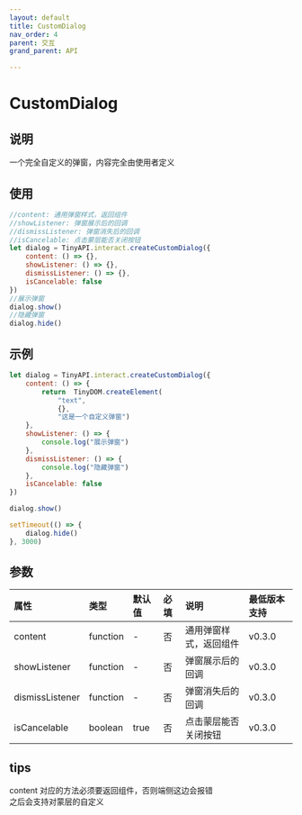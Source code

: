 ```yaml
---
layout: default
title: CustomDialog
nav_order: 4
parent: 交互
grand_parent: API

---
```


# CustomDialog

## 说明

一个完全自定义的弹窗，内容完全由使用者定义

## 使用

```javascript
//content: 通用弹窗样式，返回组件
//showListener: 弹窗展示后的回调
//dismissListener: 弹窗消失后的回调
//isCancelable: 点击蒙层能否关闭按钮
let dialog = TinyAPI.interact.createCustomDialog({
    content: () => {},
    showListener: () => {},
    dismissListener: () => {},
    isCancelable: false
})
//展示弹窗
dialog.show()
//隐藏弹窗
dialog.hide()
```

## 示例

```javascript
let dialog = TinyAPI.interact.createCustomDialog({
    content: () => {
        return 	TinyDOM.createElement(
            "text",
            {},
            "这是一个自定义弹窗")
    },
    showListener: () => {
        console.log("展示弹窗")
    },
    dismissListener: () => {
        console.log("隐藏弹窗")
    },
    isCancelable: false
})

dialog.show()

setTimeout(() => {
    dialog.hide()
}, 3000)
```

## 参数

| 属性 | 类型 | 默认值  | 必填  | 说明 | 最低版本支持 |
|:----|:----|:-----|:----|:----|:-----------|
| content | function | -    | 否   | 通用弹窗样式，返回组件 | v0.3.0 |
| showListener | function | -    | 否   | 弹窗展示后的回调 | v0.3.0 |
| dismissListener | function | -    | 否   | 弹窗消失后的回调 | v0.3.0 |
| isCancelable | boolean | true | 否   | 点击蒙层能否关闭按钮 | v0.3.0 |

## tips

content 对应的方法必须要返回组件，否则端侧这边会报错  
之后会支持对蒙层的自定义 